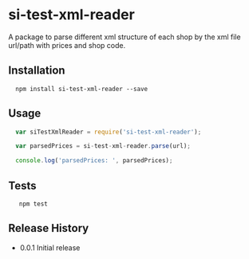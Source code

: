 si-test-xml-reader
=========

A package to parse different xml structure of each shop by the xml file url/path with prices and shop code.

## Installation

```shell
  npm install si-test-xml-reader --save
```

## Usage

```js
  var siTestXmlReader = require('si-test-xml-reader');

  var parsedPrices = si-test-xml-reader.parse(url);

  console.log('parsedPrices: ', parsedPrices);
```

## Tests

```shell
   npm test
```

## Release History

* 0.0.1 Initial release

